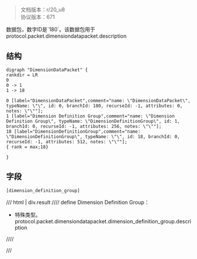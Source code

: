 # <!-- md:samp DimensionDataPacket -->

> 文档版本：r/20_u8<br/>协议版本：671

<!-- md:samp DimensionDataPacket -->数据包，数字ID是`180`。该数据包用于protocol.packet.dimensiondatapacket.description

## 结构

```viz
digraph "DimensionDataPacket" {
rankdir = LR
0
0 -> 1
1 -> 18

0 [label="DimensionDataPacket",comment="name: \"DimensionDataPacket\", typeName: \"\", id: 0, branchId: 180, recurseId: -1, attributes: 0, notes: \"\""];
1 [label="Dimension Definition Group",comment="name: \"Dimension Definition Group\", typeName: \"DimensionDefinitionGroup\", id: 1, branchId: 0, recurseId: -1, attributes: 256, notes: \"\""];
18 [label="DimensionDefinitionGroup",comment="name: \"DimensionDefinitionGroup\", typeName: \"\", id: 18, branchId: 0, recurseId: -1, attributes: 512, notes: \"\""];
{ rank = max;18}

}

```

## 字段

```title='DimensionDataPacket'
[dimension_definition_group]
```

/// html | div.result
//// define
Dimension Definition Group：[<!-- md:samp DimensionDefinitionGroup -->](../types/dimensiondefinitiongroup.md)

- 特殊类型。protocol.packet.dimensiondatapacket.dimension_definition_group.description


////

///

